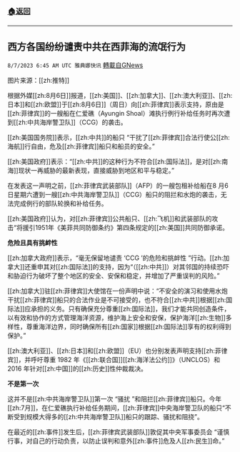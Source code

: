 ###  [:house:返回](README.md)
---


## 西方各国纷纷谴责中共在西菲海的流氓行为
`8/7/2023 6:45 AM UTC 雅典娜快讯` [轉載自GNews](https://gnews.org/articles/1531998)

图片来源：[[zh:推特]]

根据外媒[[zh:8月6日]]报道，[[zh:美国]]、[[zh:加拿大]]、[[zh:澳大利亚]]、[[zh:日本]]和[[zh:欧盟]]于[[zh:8月6日]]（周日）向[[zh:菲律宾]]表示支持，原由是[[zh:菲律宾]]的一艘船在仁爱礁（Ayungin Shoal）滩执行例行补给任务时再次遭到[[zh:中共海岸警卫队]]（CCG）的袭击。  

[[zh:美国国务院]]表示，[[zh:中共]]的船只 “干扰了[[zh:菲律宾]]合法行使公[[zh:海航]]行自由，危及[[zh:菲律宾]]船只和船员的安全。”

[[zh:美国政府]]表示：“[[zh:中共]]的这种行为不符合[[zh:国际法]]，是对[[zh:南海]]现状一再威胁的最新表现，直接威胁到地区和平与稳定。” 

在发表这一声明之前，[[zh:菲律宾武装部队]]（AFP）的一艘包租补给船在8 月6 日星期六遭到一艘[[zh:中共海岸警卫队]]（CCG）船只的阻拦和水炮的袭击，无法完成例行的部队轮换和补给任务。  

[[zh:美国政府]]认为，对[[zh:菲律宾]]公共船只、[[zh:飞机]]和武装部队的攻击“将援引1951年《美菲共同防御条约》第四条规定的[[zh:美国]]共同防御承诺。

**危险且具有挑衅性**  

[[zh:加拿大政府]]表示，“毫无保留地谴责 ‘CCG ’的危险和挑衅性 ”行动。[[zh:加拿大]]还重申其对[[zh:国际法]]的支持，因为“（[[zh:中共]]）对其邻国的持续恐吓和胁迫行为破坏了整个地区的安全、安保和稳定，并增加了严重误判的风险。”

[[zh:加拿大]]驻[[zh:菲律宾]]大使馆在一份声明中说：“不安全的演习和使用水炮干扰[[zh:菲律宾]]船只的合法作业是不可接受的，也不符合[[zh:中共]]根据[[zh:国际法]]应承担的义务。只有确保充分尊重[[zh:国际法]]，我们才能共同创造条件，以有效和协作的方式管理海洋资源，维护海上安全和安保，保护海洋[[zh:生物]]多样性，尊重海洋边界，同时确保所有[[zh:国家]]根据[[zh:国际法]]享有的权利得到保护。”  

[[zh:澳大利亚]]、[[zh:日本]]和[[zh:欧盟]]（EU）也分别发表声明支持[[zh:菲律宾]]，并呼吁尊重 1982 年《[[zh:联合国]][[zh:海洋法公约]]》（UNCLOS）和2016 年针对[[zh:中国]]的[[zh:历史]]性仲裁裁决。   

**不是第一次** 

这并不是[[zh:中共海岸警卫队]]第一次 “骚扰 ”和阻拦[[zh:菲律宾]]船只。今年[[zh:7月]]，在仁爱礁执行补给任务期间，[[zh:菲律宾]]中央海岸警卫队的船只“不断受到规模大得多的[[zh:中共海岸警卫队]]船只的跟踪、骚扰和阻挠”。  

在最近的[[zh:事件]]发生后，[[zh:菲律宾武装部队]]敦促其中央军事委员会 “谨慎行事，对自己的行动负责，以防止误判和意外[[zh:事件]]危及人[[zh:民生]]命。”

